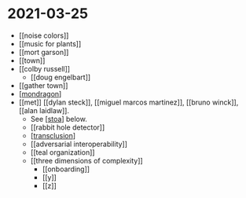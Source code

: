 # 2021-03-25

- [[noise colors]]
- [[music for plants]]
- [[mort garson]]
- [[town]]
- [[colby russell]]
  - [[doug engelbart]]
- [[gather town]]
- [[mondragon]]
- [[met]] [[dylan steck]], [[miguel marcos martinez]], [[bruno winck]], [[alan laidlaw]].
  - See [[stoa]] below.
  - [[rabbit hole detector]]
  - [[transclusion]]
  - [[adversarial interoperability]]
  - [[teal organization]]
  - [[three dimensions of complexity]]
    - [[onboarding]]
    - [[y]]
    - [[z]]

[//begin]: # "Autogenerated link references for markdown compatibility"
[mondragon]: ../mondragon "mondragon"
[stoa]: ../stoa "Stoa"
[transclusion]: ../transclusion "Transclusion"
[//end]: # "Autogenerated link references"